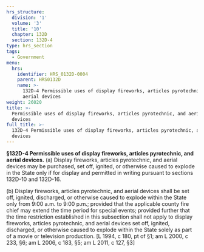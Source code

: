 ```yaml
---
hrs_structure:
  division: '1'
  volume: '3'
  title: '10'
  chapter: 132D
  section: 132D-4
type: hrs_section
tags:
  - Government
menu:
  hrs:
    identifier: HRS_0132D-0004
    parent: HRS0132D
    name: >-
      132D-4 Permissible uses of display fireworks, articles pyrotechnic, and
      aerial devices
weight: 26020
title: >-
  Permissible uses of display fireworks, articles pyrotechnic, and aerial
  devices
full_title: >-
  132D-4 Permissible uses of display fireworks, articles pyrotechnic, and aerial
  devices
---
```

**§132D-4 Permissible uses of display fireworks, articles pyrotechnic, and aerial devices.** (a) Display fireworks, articles pyrotechnic, and aerial devices may be purchased, set off, ignited, or otherwise caused to explode in the State only if for display and permitted in writing pursuant to sections 132D-10 and 132D-16.

(b) Display fireworks, articles pyrotechnic, and aerial devices shall be set off, ignited, discharged, or otherwise caused to explode within the State only from 9:00 a.m. to 9:00 p.m.; provided that the applicable county fire chief may extend the time period for special events; provided further that the time restriction established in this subsection shall not apply to display fireworks, articles pyrotechnic, and aerial devices set off, ignited, discharged, or otherwise caused to explode within the State solely as part of a movie or television production. [L 1994, c 180, pt of §1; am L 2000, c 233, §6; am L 2006, c 183, §5; am L 2011, c 127, §3]